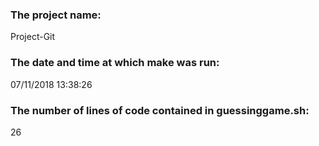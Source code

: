 ### The project name: 
Project-Git
### The date and time at which make was run: 
07/11/2018 13:38:26
### The number of lines of code contained in guessinggame.sh: 
26
